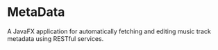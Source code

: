 # MetaData

A JavaFX application for automatically fetching and editing music track metadata using RESTful services. 